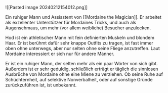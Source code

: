 
![[Pasted image 20240212154012.png]]

Ein ruhiger Mann und Assisstent von [[Mordaine the Magician]].
Er arbeitet als exzellenter Unterstützer für Mordaines Tricks, und auch als Augenschmaus, um mehr (vor allem weibliche) Besucher anzulocken.

Hod ist ein athletischer Mann mit fein definierten Muskeln und blondem Haar. Er ist berühmt dafür sehr knappe Outfits zu tragen, ist fast immer oben ohne unterwegs, aber nur selten ohne seine Fliege anzutreffen. Laut Mordaine interessiert er sich nur für andere Männer.

Er ist ein ruhiger Mann, der selten mehr als ein paar Wörter von sich gibt. Außerdem ist er sehr geduldig, schließlich erträgt er täglich die sinnlosen Ausbrüche von Mordaine ohne eine Miene zu verziehen. Ob seine Ruhe auf Schüchternheit, auf selektive Nonverbalheit, oder auf sonstige Gründe zurückzuführen ist, ist unbekannt.
